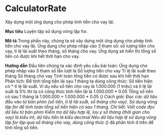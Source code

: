 # CalculatorRate
Xây dựng một ứng dụng cho phép tính tiền cho vay lãi.

**Mục tiêu**
Luyện tập sử dụng vòng lặp for.

**Mô tả**
Trong phần này, chúng ta sẽ xây dựng một ứng dụng cho phép tính tiền cho vay lãi.
Ứng dụng cho phép nhập vào 3 tham số: số lượng tiền cho vay, tỉ lệ lãi suất theo tháng, số tháng cho vay. Ứng dụng sẽ hiển thị tổng số tiền có được khi hết thời hạn cho vay.

**Hướng dẫn**
Đầu tiên chúng ta xác định yêu cầu bài toán:
Ứng dụng cho phép nhập vào 3 tham số lần lượt là
Số lượng tiền cho vay
Tỉ lệ lãi suất theo tháng
Só tháng cho vay
Tính toán tổng tiền có được sau khi hết thời hạn
Phân tích:
Để tính tổng tiền lãi sau 1 tháng ta dùng công thức: Số tiền hiện có * tỉ lệ lãi suất. Ví dụ nếu số tiền cho vay là 1.000.000 (1 triệu) và tỉ lệ lãi suất là 5% thì ta có công thức tính tiền lãi là 1.000.000 * 0.05
Tổng số tiền có sau 1 tháng là 1.000.000 + 1.000.000 * 0.05 (*)
Cách giải:
Đọc các dữ liệu đầu vào từ bàn phím (số tiền, tỉ lệ lãi suất, số tháng cho vay).
Sử dụng vòng lặp for để tính toán tổng số tiền hiện có sau 1 tháng.
Chi tiết:
Viết code đọc dữ liệu từ bàn phím
Kiểm tra dữ liệu hợp lệ, lưu ý số tháng (thời gian cho vay) là kiểu int, dữ liệu tiền là kiểu decimal
Nếu dữ liệu hợp lệ sử dụng vòng lặp for lặp qua số tháng cho vay, dùng công thức (*) đã phân tích ở trên để tính tổng số tiền.
